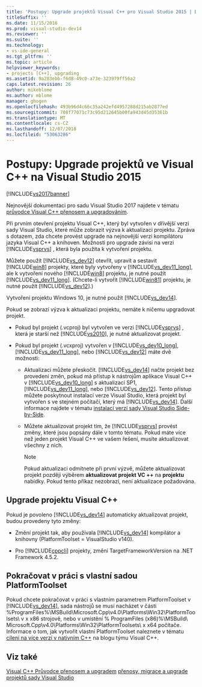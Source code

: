 ```yaml
---
title: 'Postupy: Upgrade projektů Visual C++ pro Visual Studio 2015 | Dokumentace Microsoftu'
titleSuffix: ''
ms.date: 11/15/2016
ms.prod: visual-studio-dev14
ms.reviewer: ''
ms.suite: ''
ms.technology:
- vs-ide-general
ms.tgt_pltfrm: ''
ms.topic: article
helpviewer_keywords:
- projects [C++], upgrading
ms.assetid: 9a283ebb-f6d8-49c0-a73e-323979ff56a2
caps.latest.revision: 26
author: mikeblome
ms.author: mblome
manager: ghogen
ms.openlocfilehash: 493b96d4c66c35a242efd4957288d215ab2877ed
ms.sourcegitcommit: 708f77071c73c95d212645b00fa943d45d35361b
ms.translationtype: MT
ms.contentlocale: cs-CZ
ms.lasthandoff: 12/07/2018
ms.locfileid: "53063286"
---
```

# <a name="how-to-upgrade-visual-c-projects-to-visual-studio-2015"></a>Postupy: Upgrade projektů ve Visual C++ na Visual Studio 2015
[!INCLUDE[vs2017banner](../includes/vs2017banner.md)]

Nejnovější dokumentaci pro sadu Visual Studio 2017 najdete v tématu [průvodce Visual C++ přenosem a upgradováním](https://docs.microsoft.com/cpp/porting/visual-cpp-porting-and-upgrading-guide).

Při prvním otevření projektu Visual C++, který byl vytvořen v dřívější verzi sady Visual Studio, které může zobrazit výzva k aktualizaci projektu. Zpráva s dotazem, zda chcete provést upgrade na nejnovější verzi kompilátoru jazyka Visual C++ a knihoven. Možnosti pro upgrade závisí na verzi [!INCLUDE[vsprvs](../includes/vsprvs-md.md)] , která byla použita k vytvoření projektu.

 Můžete použít [!INCLUDE[vs_dev12](../includes/vs-dev12-md.md)] otevřít, upravit a sestavit [!INCLUDE[win8](../includes/win8-md.md)] projekty, které byly vytvořeny v [!INCLUDE[vs_dev11_long](../includes/vs-dev11-long-md.md)], ale k vytvoření nového [!INCLUDE[win8](../includes/win8-md.md)] projektu, je nutné použít [!INCLUDE[vs_dev11_long](../includes/vs-dev11-long-md.md)]. (Chcete-li vytvořit [!INCLUDE[win81](../includes/win81-md.md)] projektu, je nutné použít [!INCLUDE[vs_dev12](../includes/vs-dev12-md.md)].)

 Vytvoření projektu Windows 10, je nutné použít [!INCLUDE[vs_dev14](../includes/vs-dev14-md.md)].

 Pokud se zobrazí výzva k aktualizaci projektu, nemáte k ničemu upgradovat projekt.

-   Pokud byl projekt (.vcproj) byl vytvořen ve verzi [!INCLUDE[vsprvs](../includes/vsprvs-md.md)] , která je starší než [!INCLUDE[vs2010](../includes/vs2010-md.md)], je nutné aktualizovat projekt.

-   Pokud byl projekt (.vcxproj) vytvořen v [!INCLUDE[vs_dev10_long](../includes/vs-dev10-long-md.md)], [!INCLUDE[vs_dev11_long](../includes/vs-dev11-long-md.md)], nebo [!INCLUDE[vs_dev12](../includes/vs-dev12-md.md)] máte dvě možnosti:

    -   Aktualizaci můžete přeskočit. [!INCLUDE[vs_dev14](../includes/vs-dev14-md.md)] načte projekt bez provedení změn, pokud má přístup k nástrojům aplikace Visual C++ v [!INCLUDE[vs_dev10_long](../includes/vs-dev10-long-md.md)] s aktualizací SP1, [!INCLUDE[vs_dev11_long](../includes/vs-dev11-long-md.md)], nebo [!INCLUDE[vs_dev12](../includes/vs-dev12-md.md)]. Tento přístup můžete poskytnout instalací verze Visual Studio, která projekt byl vytvořen s ve stejném počítači, který má [!INCLUDE[vs_dev14](../includes/vs-dev14-md.md)]. Další informace najdete v tématu [instalaci verzí sady Visual Studio Side-by-Side](../install/install-visual-studio-versions-side-by-side.md).

    -   Můžete aktualizovat projekt tím, že [!INCLUDE[vsprvs](../includes/vsprvs-md.md)] provést změny, které jsou popsány dále v tomto tématu. Pokud máte více než jeden projekt Visual C++ ve vašem řešení, musíte aktualizovat všechny z nich.

        > [!NOTE]
        >  Pokud aktualizaci odmítnete při první výzvě, můžete aktualizovat projekt později výběrem **aktualizovat projekt VC ++** na **projektu** nabídky. Pokud tento příkaz nezobrazí, není aktualizace požadována.

## <a name="upgrading-a-visual-c-project"></a>Upgrade projektu Visual C++
 Pokud je povoleno [!INCLUDE[vs_dev14](../includes/vs-dev14-md.md)] automaticky aktualizovat projekt, budou provedeny tyto změny:

-   Změní projekt tak, aby používala [!INCLUDE[vs_dev14](../includes/vs-dev14-md.md)] kompilátor a knihovny (PlatformToolset = VisualStudio v140).

-   Pro [!INCLUDE[cppcli](../includes/cppcli-md.md)] projekty, změní TargetFrameworkVersion na .NET Framework 4.5.2.

## <a name="continuing-to-work-with-a-custom-platformtoolset"></a>Pokračovat v práci s vlastní sadou PlatformToolset
 Pokud chcete pokračovat v práci s vlastním parametrem PlatformToolset v [!INCLUDE[vs_dev14](../includes/vs-dev14-md.md)], sada nástrojů se musí nacházet v části %ProgramFiles%\MSBuild\Microsoft.Cpp\v4.0\Platforms\Win32\PlatformToolsets\ v x x86 strojově, nebo v umístění % ProgramFiles (x86)%\MSBuild\ Microsoft.Cpp\v4.0\Platforms\Win32\PlatformToolsets\ x x64 počítače. Informace o tom, jak vytvořit vlastní PlatformToolset naleznete v tématu [cílení na více verzí v nativním C++](http://go.microsoft.com/fwlink/?LinkId=248587) na blogu týmu Visual C++.

## <a name="see-also"></a>Viz také
 [Visual C++ Průvodce přenosem a upgradem](http://msdn.microsoft.com/library/f5fbcc3d-aa72-41a6-ad9a-a706af2166fb) [přenosy, migrace a upgrade projektů sady Visual Studio](../porting/porting-migrating-and-upgrading-visual-studio-projects.md)
